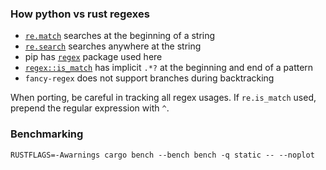### How python vs rust regexes

- [`re.match`](https://docs.python.org/3/library/re.html#re.match) searches at the beginning of a string
- [`re.search`](https://docs.python.org/3/library/re.html#re.search) searches anywhere at the string
- pip has [`regex`](https://github.com/mrabarnett/mrab-regex) package used here 
- [`regex::is_match`](https://docs.rs/regex/latest/regex/struct.Regex.html#method.is_match) has implicit `.*?` at the beginning and end of a pattern
- `fancy-regex` does not support branches during backtracking

When porting, be careful in tracking all regex usages. If `re.is_match` used, prepend the regular expression with `^`.

### Benchmarking

`RUSTFLAGS=-Awarnings cargo bench --bench bench -q static -- --noplot`
